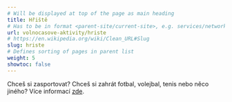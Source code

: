 ```yaml
---
# Will be displayed at top of the page as main heading
title: Hřiště
# Has to be in format <parent-site/current-site>, e.g. services/network (notice missing slash at the beginning)
url: volnocasove-aktivity/hriste
# https://en.wikipedia.org/wiki/Clean_URL#Slug
slug: hriste
# Defines sorting of pages in parent list
weight: 5
showtoc: false
---
```


Chceš si zasportovat?
Chceš si zahrát fotbal, volejbal, tenis nebo něco jiného?
Více informací [zde](https://www.suz.cvut.cz/koleje/koleje-podoli#hriste).
